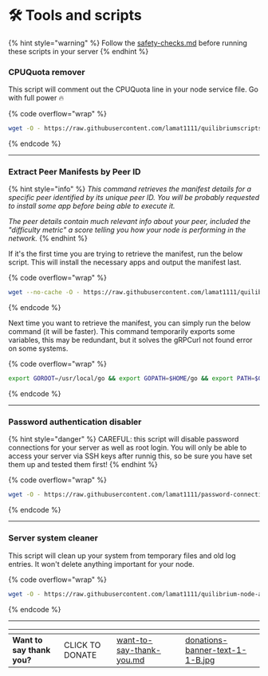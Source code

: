 # 🛠️ Tools and scripts

{% hint style="warning" %}
Follow the [safety-checks.md](safety-checks.md "mention") before running these scripts in your server
{% endhint %}

### CPUQuota remover

This script will comment out the CPUQuota line in your node service file. Go with full power 🔥

{% code overflow="wrap" %}
```bash
wget -O - https://raw.githubusercontent.com/lamat1111/quilibriumscripts/master/tools/qnode_cpuquota_remover.sh | bash
```
{% endcode %}

***

### **Extract Peer Manifests by Peer ID**

{% hint style="info" %}
_This command retrieves the manifest details for a specific peer identified by its unique peer ID. You will be probably requested to install some app before being able to execute it._

_The peer details contain much relevant info about your peer, included the "difficulty metric" a score telling you how your node is performing in the network._
{% endhint %}

If it's the first time you are trying to retrieve the manifest, run the below script. This will install the necessary apps and output the manifest last.

{% code overflow="wrap" %}
```bash
wget --no-cache -O - https://raw.githubusercontent.com/lamat1111/quilibriumscripts/main/tools/qnode_peermanifest_checker.sh | bash
```
{% endcode %}

Next time you want to retrieve the manifest, you can simply run the below command (it will be faster). This command temporarily exports some variables, this may be redundant, but it solves the gRPCurl not found error on some systems.

{% code overflow="wrap" %}
```bash
export GOROOT=/usr/local/go && export GOPATH=$HOME/go && export PATH=$GOPATH/bin:$GOROOT/bin:$PATH && peer_id_base64=$(grpcurl -plaintext localhost:8337 quilibrium.node.node.pb.NodeService.GetNodeInfo | jq -r .peerId | base58 -d | base64) && grpcurl -plaintext -max-msg-sz 5000000 localhost:8337 quilibrium.node.node.pb.NodeService.GetPeerManifests | grep -A 15 -B 1 "$peer_id_base64"
```
{% endcode %}

***

### Password authentication disabler

{% hint style="danger" %}
CAREFUL: this script will disable password connections for your server as well as root login. You will only be able to access your server via SSH keys after runnig this, so be sure you have set them up and tested them first!&#x20;
{% endhint %}

{% code overflow="wrap" %}
```bash
wget -O - https://raw.githubusercontent.com/lamat1111/password-connection-disabler/master/script | bash
```
{% endcode %}

***

### Server system cleaner

This script will clean up your system from temporary files and old log entries. It won't delete anything important for your node.

{% code overflow="wrap" %}
```bash
wget -O - https://raw.githubusercontent.com/lamat1111/quilibrium-node-auto-installer/master/tools/qnode_system_cleanup.sh | bash
```
{% endcode %}

***

<table data-card-size="large" data-column-title-hidden data-view="cards" data-full-width="false"><thead><tr><th></th><th></th><th data-hidden data-card-target data-type="content-ref"></th><th data-hidden></th><th data-hidden data-card-cover data-type="files"></th></tr></thead><tbody><tr><td><strong>Want to say thank you?</strong></td><td>CLICK TO DONATE</td><td><a href="want-to-say-thank-you.md">want-to-say-thank-you.md</a></td><td></td><td><a href=".gitbook/assets/donations-banner-text-1-1-B.jpg">donations-banner-text-1-1-B.jpg</a></td></tr></tbody></table>
